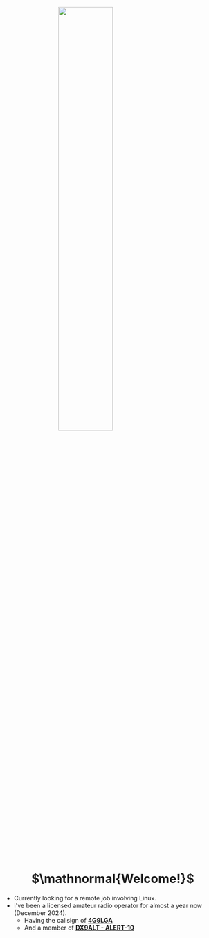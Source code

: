 <img align="center" style="display:block;padding:0px;margin-left:auto;margin-right:auto;max-width:100%;height:50%" src="https://i.imgur.com/OvCXqPL.png"></img>


<h1 align="center" style="padding:0px;width:100%;">$\mathnormal{Welcome!}$</h1>

- Currently looking for a remote job involving Linux.
- I've been a licensed amateur radio operator for almost a year now (December 2024).
  - Having the callsign of [**4G9LGA**](https://radioid.net/database/view?callsign=4G9LGA)
  - And a member of [**DX9ALT - ALERT-10**](https://www.facebook.com/alert10inc.official.ph)
